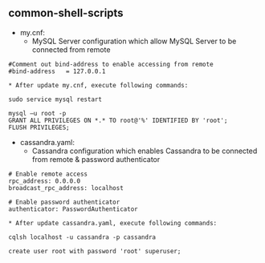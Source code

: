 ## common-shell-scripts

* my.cnf: 
    * MySQL Server configuration which allow MySQL Server to be connected from remote
```
#Comment out bind-address to enable accessing from remote
#bind-address   = 127.0.0.1
```

    * After update my.cnf, execute following commands:
```
sudo service mysql restart

mysql –u root -p
GRANT ALL PRIVILEGES ON *.* TO root@'%' IDENTIFIED BY 'root';
FLUSH PRIVILEGES;
```


* cassandra.yaml: 
    * Cassandra configuration which enables Cassandra to be connected from remote & password authenticator
```
# Enable remote access
rpc_address: 0.0.0.0
broadcast_rpc_address: localhost

# Enable password authenticator
authenticator: PasswordAuthenticator
```

    * After update cassandra.yaml, execute following commands:
```
cqlsh localhost -u cassandra -p cassandra

create user root with password 'root' superuser;
```